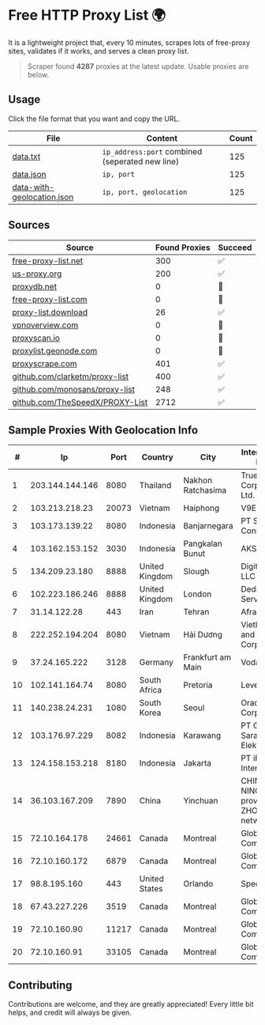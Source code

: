 
# Free HTTP Proxy List 🌍

It is a lightweight project that, every 10 minutes, scrapes lots of free-proxy sites, validates if it works, and serves a clean proxy list.


> Scraper found **4287** proxies at the latest update. Usable proxies are below.

## Usage

Click the file format that you want and copy the URL.


|File|Content|Count|
|----|-------|-----|
|[data.txt](https://raw.githubusercontent.com/themiralay/Proxy-List-World/master/data.txt)|`ip_address:port` combined (seperated new line)|125|
|[data.json](https://raw.githubusercontent.com/themiralay/Proxy-List-World/master/data.json)|`ip, port`|125|
|[data-with-geolocation.json](https://raw.githubusercontent.com/themiralay/Proxy-List-World/master/data-with-geolocation.json)|`ip, port, geolocation`|125|

## Sources

|Source|Found Proxies|Succeed|
|------|-------------|-------|
|[free-proxy-list.net](https://free-proxy-list.net)|300|✅|
|[us-proxy.org](https://www.us-proxy.org)|200|✅|
|[proxydb.net](http://proxydb.net)|0|🚫|
|[free-proxy-list.com](https://free-proxy-list.com/?page=&port=&type%5B%5D=http&type%5B%5D=https&up_time=0&search=Search)|0|🚫|
|[proxy-list.download](https://www.proxy-list.download/HTTP)|26|✅|
|[vpnoverview.com](https://vpnoverview.com/privacy/anonymous-browsing/free-proxy-servers)|0|🚫|
|[proxyscan.io](https://www.proxyscan.io)|0|🚫|
|[proxylist.geonode.com](https://proxylist.geonode.com/api/proxy-list?limit=300&page=1&sort_by=lastChecked&sort_type=desc&protocols=http,https)|0|🚫|
|[proxyscrape.com](https://api.proxyscrape.com/v2/?request=displayproxies&protocol=http&timeout=10000&country=all&ssl=all&anonymity=all)|401|✅|
|[github.com/clarketm/proxy-list](https://raw.githubusercontent.com/clarketm/proxy-list/master/proxy-list-raw.txt)|400|✅|
|[github.com/monosans/proxy-list](https://raw.githubusercontent.com/monosans/proxy-list/main/proxies/http.txt)|248|✅|
|[github.com/TheSpeedX/PROXY-List](https://raw.githubusercontent.com/TheSpeedX/PROXY-List/master/http.txt)|2712|✅|


## Sample Proxies With Geolocation Info

|#|Ip|Port|Country|City|Internet Service Provider|
|-|--|----|-------|----|-------------------------|
|1|203.144.144.146|8080|Thailand|Nakhon Ratchasima|True Internet Corporation CO. Ltd.|
|2|103.213.218.23|20073|Vietnam|Haiphong|V9ERP|
|3|103.173.139.22|8080|Indonesia|Banjarnegara|PT Serayu Multi Connection|
|4|103.162.153.152|3030|Indonesia|Pangkalan Bunut|AKSIRIAU|
|5|134.209.23.180|8888|United Kingdom|Slough|DigitalOcean, LLC|
|6|102.223.186.246|8888|United Kingdom|London|Dedicated Servers|
|7|31.14.122.28|443|Iran|Tehran|Afranet Co|
|8|222.252.194.204|8080|Vietnam|Hải Dương|VietNam Post and Telecom Corporation|
|9|37.24.165.222|3128|Germany|Frankfurt am Main|Vodafone|
|10|102.141.164.74|8080|South Africa|Pretoria|Level|
|11|140.238.24.231|1080|South Korea|Seoul|Oracle Corporation|
|12|103.176.97.229|8082|Indonesia|Karawang|PT Global Sarana Elektronika|
|13|124.158.153.218|8180|Indonesia|Jakarta|PT iForte Global Internet|
|14|36.103.167.209|7890|China|Yinchuan|CHINANET NINGXIA province ZHONGWEI IDC network|
|15|72.10.164.178|24661|Canada|Montreal|GloboTech Communications|
|16|72.10.160.172|6879|Canada|Montreal|GloboTech Communications|
|17|98.8.195.160|443|United States|Orlando|Spectrum|
|18|67.43.227.226|3519|Canada|Montreal|GloboTech Communications|
|19|72.10.160.90|11217|Canada|Montreal|GloboTech Communications|
|20|72.10.160.91|33105|Canada|Montreal|GloboTech Communications|



## Contributing

Contributions are welcome, and they are greatly appreciated! Every
little bit helps, and credit will always be given.

